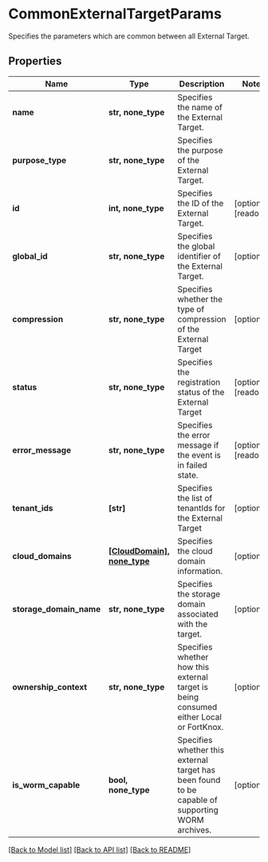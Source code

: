 # CommonExternalTargetParams

Specifies the parameters which are common between all External Target.

## Properties
Name | Type | Description | Notes
------------ | ------------- | ------------- | -------------
**name** | **str, none_type** | Specifies the name of the External Target. | 
**purpose_type** | **str, none_type** | Specifies the purpose of the External Target. | 
**id** | **int, none_type** | Specifies the ID of the External Target. | [optional] [readonly] 
**global_id** | **str, none_type** | Specifies the global identifier of the External Target. | [optional] 
**compression** | **str, none_type** | Specifies whether the type of compression of the External Target | [optional] 
**status** | **str, none_type** | Specifies the registration status of the External Target | [optional] [readonly] 
**error_message** | **str, none_type** | Specifies the error message if the event is in failed state. | [optional] [readonly] 
**tenant_ids** | **[str]** | Specifies the list of tenantIds for the External Target | [optional] 
**cloud_domains** | [**[CloudDomain], none_type**](CloudDomain.md) | Specifies the cloud domain information. | [optional] 
**storage_domain_name** | **str, none_type** | Specifies the storage domain associated with the target. | [optional] 
**ownership_context** | **str, none_type** | Specifies whether how this external target is being consumed either Local or FortKnox. | [optional] 
**is_worm_capable** | **bool, none_type** | Specifies whether this external target has been found to be capable of supporting WORM archives. | [optional] 

[[Back to Model list]](../README.md#documentation-for-models) [[Back to API list]](../README.md#documentation-for-api-endpoints) [[Back to README]](../README.md)


